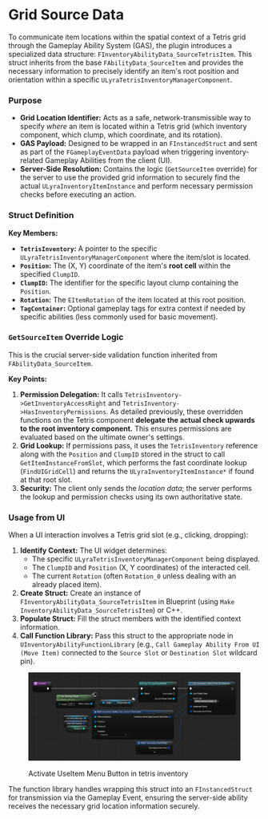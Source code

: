 # Grid Source Data

To communicate item locations within the spatial context of a Tetris grid through the Gameplay Ability System (GAS), the plugin introduces a specialized data structure: `FInventoryAbilityData_SourceTetrisItem`. This struct inherits from the base `FAbilityData_SourceItem` and provides the necessary information to precisely identify an item's root position and orientation within a specific `ULyraTetrisInventoryManagerComponent`.

### Purpose

* **Grid Location Identifier:** Acts as a safe, network-transmissible way to specify _where_ an item is located within a Tetris grid (which inventory component, which clump, which coordinate, and its rotation).
* **GAS Payload:** Designed to be wrapped in an `FInstancedStruct` and sent as part of the `FGameplayEventData` payload when triggering inventory-related Gameplay Abilities from the client (UI).
* **Server-Side Resolution:** Contains the logic (`GetSourceItem` override) for the server to use the provided grid information to securely find the actual `ULyraInventoryItemInstance` and perform necessary permission checks before executing an action.

### Struct Definition

**Key Members:**

* **`TetrisInventory`:** A pointer to the specific `ULyraTetrisInventoryManagerComponent` where the item/slot is located.
* **`Position`:** The (X, Y) coordinate of the item's **root cell** within the specified `ClumpID`.
* **`ClumpID`:** The identifier for the specific layout clump containing the `Position`.
* **`Rotation`:** The `EItemRotation` of the item located at this root position.
* **`TagContainer`:** Optional gameplay tags for extra context if needed by specific abilities (less commonly used for basic movement).

### `GetSourceItem` Override Logic

This is the crucial server-side validation function inherited from `FAbilityData_SourceItem`.

**Key Points:**

1. **Permission Delegation:** It calls `TetrisInventory->GetInventoryAccessRight` and `TetrisInventory->HasInventoryPermissions`. As detailed previously, these overridden functions on the Tetris component **delegate the actual check upwards to the root inventory component.** This ensures permissions are evaluated based on the ultimate owner's settings.
2. **Grid Lookup:** If permissions pass, it uses the `TetrisInventory` reference along with the `Position` and `ClumpID` stored in the struct to call `GetItemInstanceFromSlot`, which performs the fast coordinate lookup (`FindUIGridCell`) and returns the `ULyraInventoryItemInstance*` if found at that root slot.
3. **Security:** The client only sends the _location data_; the server performs the lookup and permission checks using its own authoritative state.

### Usage from UI

When a UI interaction involves a Tetris grid slot (e.g., clicking, dropping):

1. **Identify Context:** The UI widget determines:
   * The specific `ULyraTetrisInventoryManagerComponent` being displayed.
   * The `ClumpID` and `Position` (X, Y coordinates) of the interacted cell.
   * The current `Rotation` (often `Rotation_0` unless dealing with an already placed item).
2. **Create Struct:** Create an instance of `FInventoryAbilityData_SourceTetrisItem` in Blueprint (using `Make InventoryAbilityData_SourceTetrisItem`) or C++.
3. **Populate Struct:** Fill the struct members with the identified context information.
4. **Call Function Library:** Pass this struct to the appropriate node in `UInventoryAbilityFunctionLibrary` (e.g., `Call Gameplay Ability From UI (Move Item)` connected to the `Source Slot` or `Destination Slot` wildcard pin).

<figure><img src="../../../.gitbook/assets/image (166).png" alt="" width="563"><figcaption><p>Activate UseItem Menu Button in tetris inventory</p></figcaption></figure>

The function library handles wrapping this struct into an `FInstancedStruct` for transmission via the Gameplay Event, ensuring the server-side ability receives the necessary grid location information securely.
